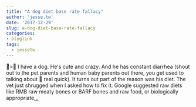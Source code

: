 ```yaml
---
title: "A dog diet base rate fallacy"
author: 'jesse.tw'
date: '2017-12-29'
slug: a-dog-diet-base-rate-fallacy
categories:
- bloglink
tags:
  - jessetw
---
```


🐶>💩 I have a dog. He's cute and crazy. And he has constant diarrhea (shout out to the pet parents and human baby parents out there, you get used to talking about 💩 real quick). It turns out part of the reason was his diet. The vet just shrugged when I asked how to fix it. Google suggested raw diets like RMB raw meaty bones or BARF bones and raw food, or biologically appropriate[... <i class="fas fa-external-link-alt"></i>](https://jesse.tw/post/a-dog-diet-base-rate-fallacy/)

